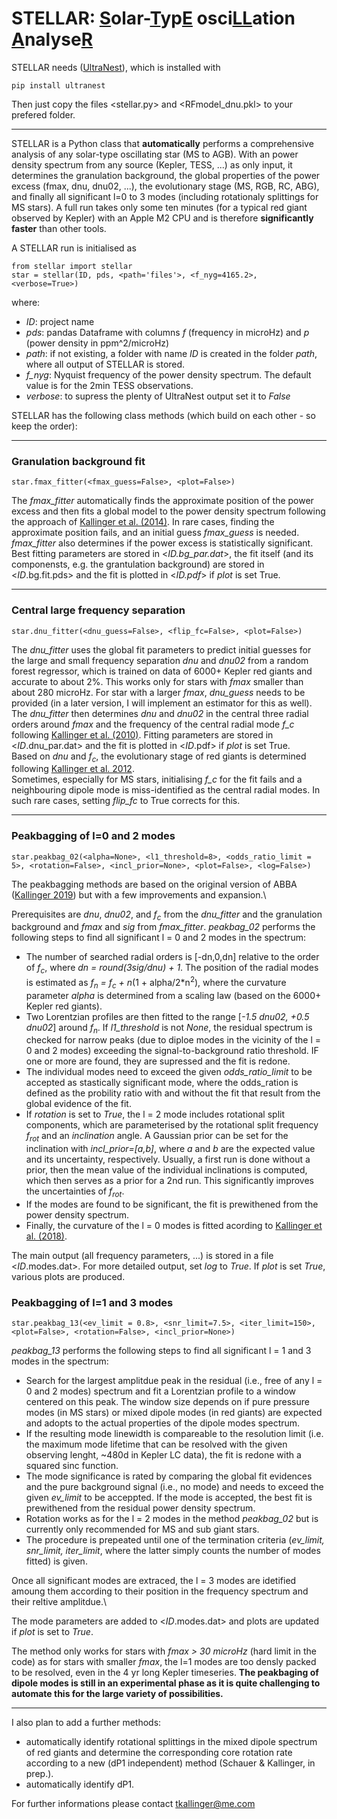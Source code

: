 # STELLAR: <ins>S</ins>olar-<ins>T</ins>yp<ins>E</ins> osci<ins>LL</ins>ation <ins>A</ins>nalyse<ins>R</ins>

STELLAR needs ([UltraNest](https://johannesbuchner.github.io/UltraNest/index.html)), which is installed with 
```
pip install ultranest
```
Then just copy the files <stellar.py> and <RFmodel_dnu.pkl> to your prefered folder.
***
STELLAR is a Python class that **automatically** performs a comprehensive analysis of any solar-type oscillating star (MS to AGB). With an power density spectrum from any source (Kepler, TESS, ...) as only input, it determines the granulation background, the global properties of the power excess (fmax, dnu, dnu02, ...), the evolutionary stage (MS, RGB, RC, ABG), and finally all significant l=0 to 3 modes (including rotationaly splittings for MS stars). A full run takes only some ten minutes (for a typical red giant observed by Kepler) with an Apple M2 CPU and is therefore **significantly faster** than other tools. 

A STELLAR run is initialised as
```
from stellar import stellar
star = stellar(ID, pds, <path='files'>, <f_nyg=4165.2>, <verbose=True>)
```
where:
- *ID*: project name
- *pds*: pandas Dataframe with columns *f* (frequency in microHz) and *p* (power density in ppm^2/microHz)
- *path*: if not existing, a folder with name *ID* is created in the folder *path*, where all output of STELLAR is stored.
- *f_nyg*: Nyquist frequency of the power density spectrum. The default value is for the 2min TESS observations.
- *verbose*: to supress the plenty of UltraNest output set it to *False*

STELLAR has the following class methods (which build on each other - so keep the order):
***
### Granulation background fit
```
star.fmax_fitter(<fmax_guess=False>, <plot=False>)
```
The *fmax_fitter* automatically finds the approximate position of the power excess and then fits a global model to the power density spectrum following the approach of [Kallinger et al. (2014)](https://ui.adsabs.harvard.edu/abs/2014A%26A...570A..41K/abstract). In rare cases, finding the approximate position fails, and an initial guess *fmax_guess* is needed. *fmax_fitter* also determines if the power excess is statistically significant. Best fitting parameters are stored in <*ID.bg_par.dat*>, the fit itself (and its componensts, e.g. the grantulation background) are stored in <*ID*.bg.fit.pds> and the fit is plotted in <*ID.pdf*> if *plot* is set True. 
***
### Central large frequency separation
```
star.dnu_fitter(<dnu_guess=False>, <flip_fc=False>, <plot=False>)
```
The *dnu_fitter* uses the global fit parameters to predict initial guesses for the large and small frequency separation *dnu* and *dnu02* from a random forest regressor, which is trained on data of 6000+ Kepler red giants and accurate to about 2%. This works only for stars with *fmax* smaller than about 280 microHz. For star with a larger *fmax*, *dnu_guess* needs to be provided (in a later version, I will implement an estimator for this as well).\
The *dnu_fitter* then determines *dnu* and *dnu02* in the central three radial orders around *fmax* and the frequency of the central radial mode *f_c* following [Kallinger et al. (2010)](https://ui.adsabs.harvard.edu/abs/2010A%26A...509A..77K/abstract). Fitting parameters are stored in <*ID*.dnu_par.dat> and the fit is plotted in <*ID*.pdf> if *plot* is set True.\
Based on *dnu* and *f<sub>c</sub>*, the evolutionary stage of red giants is determined following [Kallinger et al. 2012](https://ui.adsabs.harvard.edu/abs/2012A%26A...541A..51K/abstract).\
Sometimes, especially for MS stars, initialising *f_c* for the fit fails and a neighbouring dipole mode is miss-identified as the central radial modes. In such rare cases, setting *flip_fc* to True corrects for this.
***
### Peakbagging of l=0 and 2 modes
```
star.peakbag_02(<alpha=None>, <l1_threshold=8>, <odds_ratio_limit = 5>, <rotation=False>, <incl_prior=None>, <plot=False>, <log=False>)
```
The peakbagging methods are based on the original version of ABBA ([Kallinger 2019](https://ui.adsabs.harvard.edu/abs/2019arXiv190609428K/abstract)) but with a few improvements and expansion.\

Prerequisites are *dnu*, *dnu02*, and *f<sub>c</sub>* from the *dnu_fitter* and the granulation background and *fmax* and *sig* from *fmax_fitter*. *peakbag_02* performs the following steps to find all significant l = 0 and 2 modes in the spectrum:
- The number of searched radial orders is [-dn,0,dn] relative to the order of *f<sub>c</sub>*, where *dn = round(*3sig*/*dnu*) + 1*. The position of the radial modes is estimated as *f<sub>n</sub> = f<sub>c</sub> + n*(1 + alpha/2*n<sup>2</sup>), where the curvature parameter *alpha* is determined from a scaling law (based on the 6000+ Kepler red giants).
- Two Lorentzian profiles are then fitted to the range [*-1.5 dnu02, +0.5 dnu02*] around *f<sub>n</sub>*. If *l1_threshold* is not *None*, the residual spectrum is checked for narrow peaks (due to diploe modes in the vicinity of the l = 0 and 2 modes) exceeding the signal-to-background ratio threshold. IF one or more are found, they are supressed and the fit is redone.
- The individual modes need to exceed the given *odds_ratio_limit* to be accepted as stastically significant mode, where the odds_ration is defined as the probility ratio with and without the fit that result from the global evidence of the fit.
- If *rotation* is set to *True*, the l = 2 mode includes rotational split components, which are parameterised by the rotational split frequency *f<sub>rot</sub>* and an *inclination* angle. A Gaussian prior can be set for the inclination with *incl_prior=[a,b]*, where *a* and *b* are the expected value and its uncertainty, respectively. Usually, a first run is done without a prior, then the mean value of the individual inclinations is computed, which then serves as a prior for a 2nd run. This significantly improves the uncertainties of *f<sub>rot</sub>*.
- If the modes are found to be significant, the fit is prewithened from the power density spectrum.
- Finally, the curvature of the l = 0 modes is fitted acording to [Kallinger et al. (2018)](https://ui.adsabs.harvard.edu/abs/2018A%26A...616A.104K/abstract).

The main output (all frequency parameters, ...) is stored in a file <*ID*.modes.dat>. For more detailed output, set *log* to *True*. If *plot* is set *True*, various plots are produced.

### Peakbagging of l=1 and 3 modes
```
star.peakbag_13(<ev_limit = 0.8>, <snr_limit=7.5>, <iter_limit=150>, <plot=False>, <rotation=False>, <incl_prior=None>)
```
*peakbag_13* performs the following steps to find all significant l = 1 and 3 modes in the spectrum:
- Search for the largest amplitdue peak in the residual (i.e., free of any l = 0 and 2 modes) spectrum and fit a Lorentzian profile to a window centered on this peak. The window size depends on if pure pressure modes (in MS stars) or mixed dipole modes (in red giants) are expected and adopts to the actual properties of the dipole modes spectrum. 
- If the resulting mode linewidth is compareable to the resolution limit (i.e. the maximum mode lifetime that can be resolved with the given observing lenght, ~480d in Kepler LC data), the fit is redone with a squared sinc function.
- The mode significance is rated by comparing the global fit evidences and the pure background signal (i.e., no mode) and needs to exceed the given *ev_limit* to be acceppted. If the mode is accepted, the best fit is prewithened from the residual power density spectrum. 
- Rotation works as for the l = 2 modes in the method *peakbag_02* but is currently only recommended for MS and sub giant stars.
- The procedure is prepeated until one of the termination criteria (*ev_limit, snr_limit, iter_limit*, where the latter simply counts the number of modes fitted) is given. 

Once all significant modes are extraced, the l = 3 modes are idetified amoung them according to their position in the frequency spectrum and their reltive amplitdue.\

The mode parameters are added to <*ID*.modes.dat> and plots are updated if *plot* is set to *True*.

The method only works for stars with *fmax > 30 microHz* (hard limit in the code) as for stars with smaller *fmax*, the l=1 modes are too densly packed to be resolved, even in the 4 yr long Kepler timeseries. **The peakbaging of dipole modes is still in an experimental phase as it is quite challenging to automate this for the large variety of possibilities.**

***
I also plan to add a further methods:
- automatically identify rotational splittings in the mixed dipole spectrum of red giants and determine the corresponding core rotation rate according to a new (dP1 independent) method (Schauer & Kallinger, in prep.).
- automatically identify dP1.


For further informations please contact tkallinger@me.com
